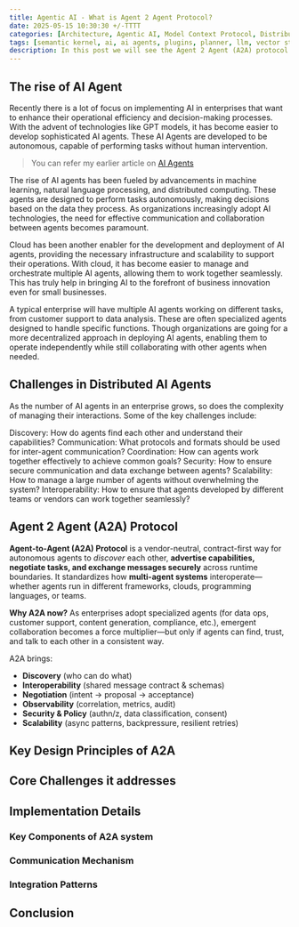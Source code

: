 ```yaml
---
title: Agentic AI - What is Agent 2 Agent Protocol?
date: 2025-05-15 10:30:30 +/-TTTT
categories: [Architecture, Agentic AI, Model Context Protocol, Distributed Agents]
tags: [semantic kernel, ai, ai agents, plugins, planner, llm, vector store, a2a, .NET]     # TAG names should always be lowercase
description: In this post we will see the Agent 2 Agent (A2A) protocol and its significance in the realm of AI agents. This is introductory post to the core concepts of A2A.
---
```


## The rise of AI Agent

Recently there is a lot of focus on implementing AI in enterprises that want to enhance their operational efficiency and decision-making processes. With the advent of technologies like GPT models, it has become easier to develop sophisticated AI agents. These AI Agents are developed to be autonomous, capable of performing tasks without human intervention.

>You can refer my earlier article on [AI Agents](https://pravinchandankhede.github.io/posts/AgenticAI/)

 The rise of AI agents has been fueled by advancements in machine learning, natural language processing, and distributed computing. These agents are designed to perform tasks autonomously, making decisions based on the data they process. As organizations increasingly adopt AI technologies, the need for effective communication and collaboration between agents becomes paramount.

 Cloud has been another enabler for the development and deployment of AI agents, providing the necessary infrastructure and scalability to support their operations. With cloud, it has become easier to manage and orchestrate multiple AI agents, allowing them to work together seamlessly. This has truly help in bringing AI to the forefront of business innovation even for small businesses.

 A typical enterprise will have multiple AI agents working on different tasks, from customer support to data analysis. These are often specialized agents designed to handle specific functions. Though organizations are going for a more decentralized approach in deploying AI agents, enabling them to operate independently while still collaborating with other agents when needed.

## Challenges in Distributed AI Agents

As the number of AI agents in an enterprise grows, so does the complexity of managing their interactions. Some of the key challenges include:

Discovery: How do agents find each other and understand their capabilities?
Communication: What protocols and formats should be used for inter-agent communication?
Coordination: How can agents work together effectively to achieve common goals?
Security: How to ensure secure communication and data exchange between agents?
Scalability: How to manage a large number of agents without overwhelming the system?
Interoperability: How to ensure that agents developed by different teams or vendors can work together seamlessly?

## Agent 2 Agent (A2A) Protocol

**Agent-to-Agent (A2A) Protocol** is a vendor-neutral, contract-first way for autonomous agents to *discover* each other, **advertise capabilities, negotiate tasks, and exchange messages securely** across runtime boundaries. It standardizes how **multi-agent systems** interoperate—whether agents run in different frameworks, clouds, programming languages, or teams.

**Why A2A now?** As enterprises adopt specialized agents (for data ops, customer support, content generation, compliance, etc.), emergent collaboration becomes a force multiplier—but only if agents can find, trust, and talk to each other in a consistent way.

A2A brings:

- **Discovery** (who can do what)
- **Interoperability** (shared message contract & schemas)
- **Negotiation** (intent → proposal → acceptance)
- **Observability** (correlation, metrics, audit)
- **Security & Policy** (authn/z, data classification, consent)
- **Scalability** (async patterns, backpressure, resilient retries)

## Key Design Principles of A2A

## Core Challenges it addresses

## Implementation Details

### Key Components of A2A system

### Communication Mechanism

### Integration Patterns

## Conclusion
